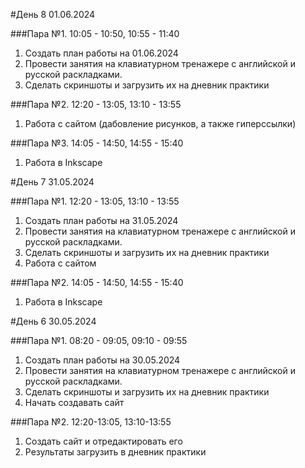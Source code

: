 #День 8 01.06.2024

###Пара №1. 10:05 - 10:50, 10:55 - 11:40
1.	Создать план работы на 01.06.2024
2.	Провести занятия на клавиатурном тренажере с английской и русской раскладками.
3.	Сделать скриншоты и загрузить их на дневник практики  

###Пара №2. 12:20 - 13:05, 13:10 - 13:55
1.  Работа с сайтом (дабовление рисунков, а также гиперссылки)

###Пара №3. 14:05 - 14:50, 14:55 - 15:40
1.	Работа в Inkscape

#День 7 31.05.2024

###Пара №1. 12:20 - 13:05, 13:10 - 13:55
1.	Создать план работы на 31.05.2024
2.	Провести занятия на клавиатурном тренажере с английской и русской раскладками.
3.	Сделать скриншоты и загрузить их на дневник практики  
4.  Работа с сайтом 

###Пара №2. 14:05 - 14:50, 14:55 - 15:40
1.	Работа в Inkscape
   
#День 6 30.05.2024

###Пара №1. 08:20 - 09:05, 09:10 - 09:55
1.	Создать план работы на 30.05.2024
2.	Провести занятия на клавиатурном тренажере с английской и русской раскладками.
3.	Сделать скриншоты и загрузить их на дневник практики  
4.	Начать создавать сайт

###Пара №2. 12:20-13:05, 13:10-13:55
1.	Создать сайт и отредактировать его
2.	Результаты загрузить в дневник практики